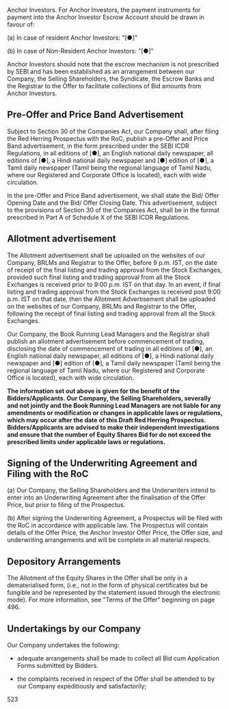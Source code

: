 Anchor Investors. For Anchor Investors, the payment instruments for payment into the Anchor Investor Escrow Account should be drawn in favour of:

(a) In case of resident Anchor Investors: "[●]"

(b) In case of Non-Resident Anchor Investors: "[●]"

Anchor Investors should note that the escrow mechanism is not prescribed by SEBI and has been established as an arrangement between our Company, the Selling Shareholders, the Syndicate, the Escrow Banks and the Registrar to the Offer to facilitate collections of Bid amounts from Anchor Investors.

## Pre-Offer and Price Band Advertisement

Subject to Section 30 of the Companies Act, our Company shall, after filing the Red Herring Prospectus with the RoC, publish a pre-Offer and Price Band advertisement, in the form prescribed under the SEBI ICDR Regulations, in all editions of [●], an English national daily newspaper, all editions of [●], a Hindi national daily newspaper and [●] edition of [●], a Tamil daily newspaper (Tamil being the regional language of Tamil Nadu, where our Registered and Corporate Office is located), each with wide circulation.

In the pre-Offer and Price Band advertisement, we shall state the Bid/ Offer Opening Date and the Bid/ Offer Closing Date. This advertisement, subject to the provisions of Section 30 of the Companies Act, shall be in the format prescribed in Part A of Schedule X of the SEBI ICDR Regulations.

## Allotment advertisement

The Allotment advertisement shall be uploaded on the websites of our Company, BRLMs and Registrar to the Offer, before 9 p.m. IST, on the date of receipt of the final listing and trading approval from the Stock Exchanges, provided such final listing and trading approval from all the Stock Exchanges is received prior to 9:00 p.m. IST on that day. In an event, if final listing and trading approval from the Stock Exchanges is received post 9:00 p.m. IST on that date, then the Allotment Advertisement shall be uploaded on the websites of our Company, BRLMs and Registrar to the Offer, following the receipt of final listing and trading approval from all the Stock Exchanges.

Our Company, the Book Running Lead Managers and the Registrar shall publish an allotment advertisement before commencement of trading, disclosing the date of commencement of trading in all editions of [●], an English national daily newspaper, all editions of [●], a Hindi national daily newspaper and [●] edition of [●], a Tamil daily newspaper (Tamil being the regional language of Tamil Nadu, where our Registered and Corporate Office is located), each with wide circulation.

**The information set out above is given for the benefit of the Bidders/Applicants. Our Company, the Selling Shareholders, severally and not jointly and the Book Running Lead Managers are not liable for any amendments or modification or changes in applicable laws or regulations, which may occur after the date of this Draft Red Herring Prospectus. Bidders/Applicants are advised to make their independent investigations and ensure that the number of Equity Shares Bid for do not exceed the prescribed limits under applicable laws or regulations.**

## Signing of the Underwriting Agreement and Filing with the RoC

(a) Our Company, the Selling Shareholders and the Underwriters intend to enter into an Underwriting Agreement after the finalisation of the Offer Price, but prior to filing of the Prospectus.

(b) After signing the Underwriting Agreement, a Prospectus will be filed with the RoC in accordance with applicable law. The Prospectus will contain details of the Offer Price, the Anchor Investor Offer Price, the Offer size, and underwriting arrangements and will be complete in all material respects.

## Depository Arrangements

The Allotment of the Equity Shares in the Offer shall be only in a dematerialised form, (i.e., not in the form of physical certificates but be fungible and be represented by the statement issued through the electronic mode). For more information, see "Terms of the Offer" beginning on page 496.

## Undertakings by our Company

Our Company undertakes the following:

* adequate arrangements shall be made to collect all Bid cum Application Forms submitted by Bidders.

* the complaints received in respect of the Offer shall be attended to by our Company expeditiously and satisfactorily;

523